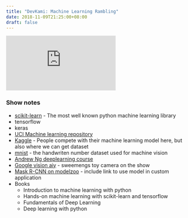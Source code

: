 ```yaml
---
title: "DevKami: Machine Learning Rambling"
date: 2018-11-09T21:25:00+08:00
draft: false
---
```


<div class="iframe-container">
<iframe class="video" src="https://www.youtube.com/watch?v=c7cIojYbi2o" frameborder="0" allow="autoplay; encrypted-media" allowfullscreen></iframe>
</div>

### Show notes

* [scikit-learn](https://scikit-learn.org/stable/index.html) - The most well known python machine learning library
* tensorflow
* keras
* [UCI Machine learning repository](http://archive.ics.uci.edu/ml/index.php)
* [Kaggle](https://www.kaggle.com/) - People compete with their machine learning model here, but also where we can get dataset
* [mnist](http://yann.lecun.com/exdb/mnist/) - the handwriten number dataset used for machine vision
* [Andrew Ng deeplearning course](https://www.deeplearning.ai/)
* [Google vision aiy](https://aiyprojects.withgoogle.com/vision) - sweemengs toy camera on the show
* [Mask R-CNN on modelzoo](https://modelzoo.co/model/mask-r-cnn-keras) - include link to use model in custom application
* Books
  * Introduction to machine learning with python
  * Hands-on machine learning with scikit-learn and tensorflow
  * Fundamentals of Deep Learning
  * Deep learning with python


